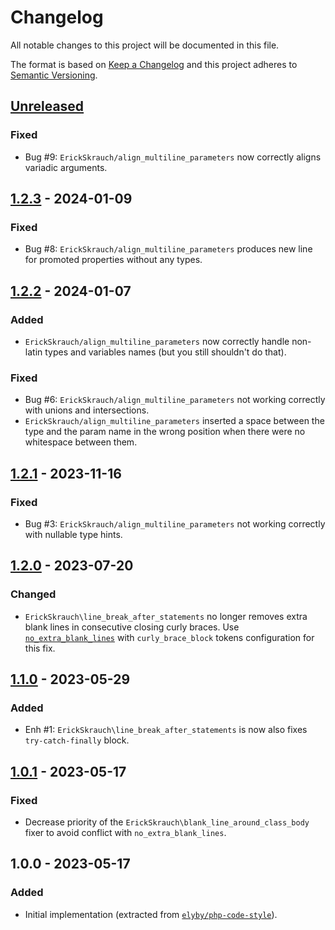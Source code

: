 # Changelog
All notable changes to this project will be documented in this file.

The format is based on [Keep a Changelog](http://keepachangelog.com/en/1.0.0/)
and this project adheres to [Semantic Versioning](http://semver.org/spec/v2.0.0.html).

## [Unreleased]
### Fixed
- Bug #9: `ErickSkrauch/align_multiline_parameters` now correctly aligns variadic arguments.

## [1.2.3] - 2024-01-09
### Fixed
- Bug #8: `ErickSkrauch/align_multiline_parameters` produces new line for promoted properties without any types.

## [1.2.2] - 2024-01-07
### Added
- `ErickSkrauch/align_multiline_parameters` now correctly handle non-latin types and variables names (but you still shouldn't do that).

### Fixed
- Bug #6: `ErickSkrauch/align_multiline_parameters` not working correctly with unions and intersections.
- `ErickSkrauch/align_multiline_parameters` inserted a space between the type and the param name in the wrong position when there were no whitespace between them.

## [1.2.1] - 2023-11-16
### Fixed
- Bug #3: `ErickSkrauch/align_multiline_parameters` not working correctly with nullable type hints.

## [1.2.0] - 2023-07-20
### Changed
- `ErickSkrauch\line_break_after_statements` no longer removes extra blank lines in consecutive closing curly braces. Use [`no_extra_blank_lines`](https://github.com/PHP-CS-Fixer/PHP-CS-Fixer/blob/master/doc/rules/whitespace/no_extra_blank_lines.rst) with `curly_brace_block` tokens configuration for this fix.

## [1.1.0] - 2023-05-29
### Added
- Enh #1: `ErickSkrauch\line_break_after_statements` is now also fixes `try-catch-finally` block.

## [1.0.1] - 2023-05-17
### Fixed
- Decrease priority of the `ErickSkrauch\blank_line_around_class_body` fixer to avoid conflict with `no_extra_blank_lines`.

## 1.0.0 - 2023-05-17
### Added
- Initial implementation (extracted from [`elyby/php-code-style`](https://github.com/elyby/php-code-style/tree/0.5.0)).

[Unreleased]: https://github.com/erickskrauch/php-cs-fixer-custom-fixers/compare/1.2.3...HEAD
[1.2.3]: https://github.com/erickskrauch/php-cs-fixer-custom-fixers/compare/1.2.2...1.2.3
[1.2.2]: https://github.com/erickskrauch/php-cs-fixer-custom-fixers/compare/1.2.1...1.2.2
[1.2.1]: https://github.com/erickskrauch/php-cs-fixer-custom-fixers/compare/1.2.0...1.2.1
[1.2.0]: https://github.com/erickskrauch/php-cs-fixer-custom-fixers/compare/1.1.0...1.2.0
[1.1.0]: https://github.com/erickskrauch/php-cs-fixer-custom-fixers/compare/1.0.1...1.1.0
[1.0.1]: https://github.com/erickskrauch/php-cs-fixer-custom-fixers/compare/1.0.0...1.0.1
